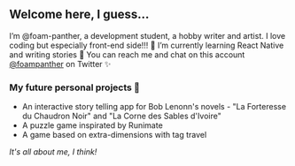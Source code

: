 ## Welcome here, I guess... 

I’m @foam-panther, a development student, a hobby writer and artist. I love coding but especially front-end side!!! 👀
I’m currently learning React Native and writing stories 🌱
You can reach me and chat on this account [@foampanther](https://twitter.com/foampanther) on Twitter ✨

### My future personal projects 💞️

- An interactive story telling app for Bob Lenonn's novels - "La Forteresse du Chaudron Noir" and "La Corne des Sables d'Ivoire"
- A puzzle game inspirated by Runimate
- A game based on extra-dimensions with tag travel


*It's all about me, I think!*

